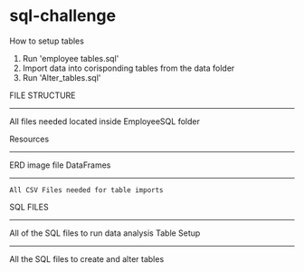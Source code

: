 # sql-challenge

How to setup tables

1. Run 'employee tables.sql'
2. Import data into corisponding tables from the data folder
3. Run 'Alter_tables.sql'

FILE STRUCTURE
****
All files needed located inside EmployeeSQL folder

Resources
****
  ERD image file
  DataFrames
  ****
    All CSV Files needed for table imports
SQL FILES
****
  All of the SQL files to run data analysis
Table Setup
****
  All the SQL files to create and alter tables
